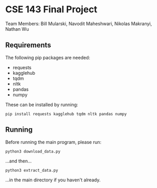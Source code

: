 # CSE 143 Final Project

Team Members: Bill Mularski, Navodit Maheshwari, Nikolas Makranyi, Nathan Wu

## Requirements

The following pip packages are needed:
 - requests
 - kagglehub
 - tqdm
 - nltk
 - pandas
 - numpy

These can be installed by running:
```
pip install requests kagglehub tqdm nltk pandas numpy
```

## Running

Before running the main program, please run:
```
python3 download_data.py
```
...and then...
```
python3 extract_data.py
```
...in the main directory if you haven't already.

